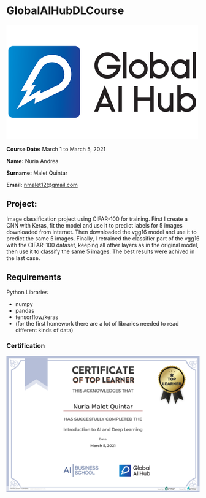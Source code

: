 # GlobalAIHubDLCourse

![LO](img/logo.png)

**Course Date:** March 1 to March 5, 2021

**Name:** Nuria Andrea

**Surname:** Malet Quintar

**Email:** nmalet12@gmail.com

## Project:

Image classification project using CIFAR-100 for training. First I create a CNN with Keras, fit the model and use it to predict labels for 5 images downloaded from internet. Then downloaded the vgg16 model and use it to predict the same 5 images. Finally, I retrained the classifier part of the vgg16 with the CIFAR-100 dataset, keeping all other layers as in the original model, then use it to classify the same 5 images. The best results were achived in the last case.

## Requirements

Python Libraries

* numpy
* pandas
* tensorflow/keras
* (for the first homework there are a lot of libraries needed to read different kinds of data)

### Certification

![Top Learner Certificate](img/top_learner.png)
